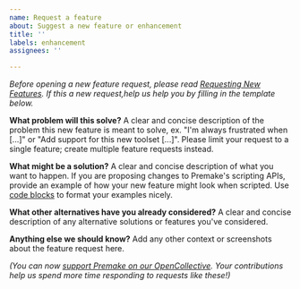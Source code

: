 ```yaml
---
name: Request a feature
about: Suggest a new feature or enhancement
title: ''
labels: enhancement
assignees: ''

---
```


_Before opening a new feature request, please read [Requesting New Features](https://github.com/premake/premake-core/blob/master/CONTRIBUTING.md#requesting-new-features). If this a new request,help us help you by filling in the template below._

**What problem will this solve?**
A clear and concise description of the problem this new feature is meant to solve, ex. "I'm always frustrated when [...]" or "Add support for this new toolset [...]". Please limit your request to a single feature; create multiple feature requests instead.

**What might be a solution?**
A clear and concise description of what you want to happen. If you are proposing changes to Premake's scripting APIs, provide an example of how your new feature might look when scripted. Use [code blocks](https://help.github.com/en/articles/creating-and-highlighting-code-blocks) to format your examples nicely.

**What other alternatives have you already considered?**
A clear and concise description of any alternative solutions or features you've considered.

**Anything else we should know?**
Add any other context or screenshots about the feature request here.

*(You can now [support Premake on our OpenCollective](https://opencollective.com/premake). Your contributions help us spend more time responding to requests like these!)*
